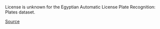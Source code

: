 License is unknown for the Egyptian Automatic License Plate Recognition: Plates dataset.

[Source](https://github.com/ahmedramadan96/EALPR)